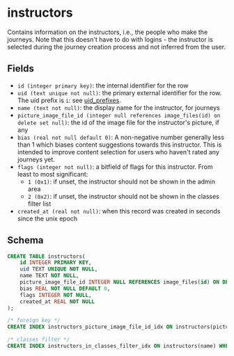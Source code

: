 # instructors

Contains information on the instructors, i.e., the people who make the journeys.
Note that this doesn't have to do with logins - the instructor is selected
during the journey creation process and not inferred from the user.

## Fields

- `id (integer primary key)`: the internal identifier for the row
- `uid (text unique not null)`: the primary external identifier for the row. The
  uid prefix is `i`: see [uid_prefixes](../uid_prefixes.md).
- `name (text not null)`: the display name for the instructor, for journeys
- `picture_image_file_id (integer null references image_files(id) on delete set null)`:
  the id of the image file for the instructor's picture, if any
- `bias (real not null default 0)`: A non-negative number generally less than 1 which
  biases content suggestions towards this instructor. This is intended to improve
  content selection for users who haven't rated any journeys yet.
- `flags (integer not null)`: a bitfield of flags for this instructor. From least to most
  significant:
  - `1 (0x1)`: if unset, the instructor should not be shown in the admin area
  - `2 (0x2)`: if unset, the instructor should not be shown in the classes filter list
- `created_at (real not null)`: when this record was created in seconds since the unix epoch

## Schema

```sql
CREATE TABLE instructors(
    id INTEGER PRIMARY KEY,
    uid TEXT UNIQUE NOT NULL,
    name TEXT NOT NULL,
    picture_image_file_id INTEGER NULL REFERENCES image_files(id) ON DELETE SET NULL,
    bias REAL NOT NULL DEFAULT 0,
    flags INTEGER NOT NULL,
    created_at REAL NOT NULL
);

/* foreign key */
CREATE INDEX instructors_picture_image_file_id_idx ON instructors(picture_image_file_id);

/* classes filter */
CREATE INDEX instructors_in_classes_filter_idx ON instructors(name) WHERE (flags & 2) = 2;
```

